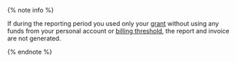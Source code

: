 {% note info %}

If during the reporting period you used only your [grant](../concepts/bonus-account.md) without using any funds from your personal account or [billing threshold](../concepts/credit-limit.md), the report and invoice are not generated.

{% endnote %}


